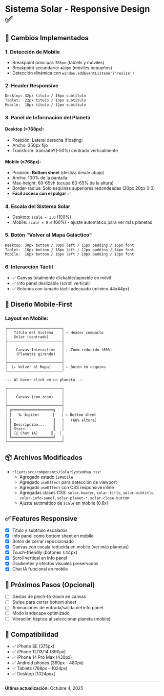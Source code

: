 # Sistema Solar - Responsive Design ✅

## 📱 Cambios Implementados

### 1. **Detección de Mobile**
- Breakpoint principal: `768px` (tablets y móviles)
- Breakpoint secundario: `480px` (móviles pequeños)
- Detección dinámica con `window.addEventListener('resize')`

### 2. **Header Responsive**
```css
Desktop: 32px título / 16px subtítulo
Tablet:  22px título / 13px subtítulo  
Mobile:  18px título / 12px subtítulo
```

### 3. **Panel de Información del Planeta**

#### Desktop (>768px):
- Posición: Lateral derecha (floating)
- Ancho: 350px fijo
- Transform: translateY(-50%) centrado verticalmente

#### Mobile (≤768px):
- Posición: **Bottom sheet** (desliza desde abajo)
- Ancho: 100% de la pantalla
- Max-height: 60-65vh (ocupa 60-65% de la altura)
- Border-radius: Solo esquinas superiores redondeadas (20px 20px 0 0)
- **Fácil acceso con el pulgar** ✅

### 4. **Escala del Sistema Solar**
- Desktop: `scale = 1.0` (100%)
- Mobile: `scale = 0.6` (60%) - ajuste automático para ver más planetas

### 5. **Botón "Volver al Mapa Galáctico"**
```css
Desktop: 30px bottom / 30px left / 15px padding / 16px font
Tablet:  16px bottom / 16px left / 12px padding / 14px font
Mobile:  16px bottom / 16px left / 10px padding / 13px font
```

### 6. **Interacción Táctil**
- ✅ Canvas totalmente clickable/tapeable en móvil
- ✅ Info panel deslizable (scroll vertical)
- ✅ Botones con tamaño táctil adecuado (mínimo 44x44px)

## 🎨 Diseño Mobile-First

### Layout en Mobile:
```
┌─────────────────────────┐
│   Título del Sistema    │ ← Header compacto
│   Solar (centrado)      │
├─────────────────────────┤
│                         │
│    Canvas Interactivo   │ ← Zoom reducido (60%)
│    (Planetas girando)   │
│                         │
├─────────────────────────┤
│  [← Volver al Mapa]     │ ← Botón en esquina
└─────────────────────────┘

--- Al hacer click en un planeta ---

┌─────────────────────────┐
│                         │
│    Canvas (con zoom)    │
│                         │
├─────────────────────────┤
│ ╔═══════════════════╗   │
│ ║   🪐 Jupiter      ║   │ ← Bottom sheet
│ ║                   ║   │   (60% altura)
│ ║ Descripción...    ║   │
│ ║ Stats...          ║   │
│ ║ [💬 Chat IA]      ║   │
│ ╚═══════════════════╝   │
└─────────────────────────┘
```

## 📦 Archivos Modificados

- `client/src/components/SolarSystemMap.tsx`:
  - Agregado estado `isMobile`
  - Agregado `useEffect` para detección de viewport
  - Agregado `useEffect` con CSS responsive inline
  - Agregadas clases CSS: `solar-header`, `solar-title`, `solar-subtitle`, `solar-info-panel`, `solar-planet-*`, `solar-close-button`
  - Ajuste automático de `scale` en mobile (0.6x)

## ✅ Features Responsive

- [x] Título y subtítulo escalados
- [x] Info panel como bottom sheet en mobile
- [x] Botón de cerrar reposicionado
- [x] Canvas con escala reducida en mobile (ver más planetas)
- [x] Touch-friendly (botones ≥44px)
- [x] Scroll vertical en info panel
- [x] Gradientes y efectos visuales preservados
- [x] Chat IA funcional en mobile

## 🚀 Próximos Pasos (Opcional)

- [ ] Gestos de pinch-to-zoom en canvas
- [ ] Swipe para cerrar bottom sheet
- [ ] Animaciones de entrada/salida del info panel
- [ ] Modo landscape optimizado
- [ ] Vibración háptica al seleccionar planeta (mobile)

## 📱 Compatibilidad

- ✅ iPhone SE (375px)
- ✅ iPhone 12/13/14 (390px)
- ✅ iPhone 14 Pro Max (430px)
- ✅ Android phones (360px - 480px)
- ✅ Tablets (768px - 1024px)
- ✅ Desktop (1024px+)

---

**Última actualización:** Octubre 4, 2025
